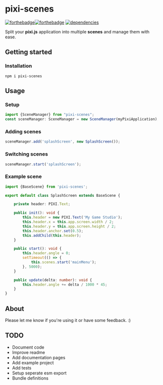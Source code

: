 # pixi-scenes
[![forthebadge](https://forthebadge.com/images/badges/built-with-love.svg)](https://forthebadge.com)[![forthebadge](https://forthebadge.com/images/badges/check-it-out.svg)](https://forthebadge.com)
[![dependencies](https://david-dm.org/florisdh/pixi-scenes.svg)](https://david-dm.org/florisdh/pixi-scenes)

Split your **pixi.js** application into multiple **scenes** and manage them with ease.

## Getting started

### Installation
```
npm i pixi-scenes
```

## Usage

### Setup
```ts
import {SceneManager} from "pixi-scenes";
const sceneManager: SceneManager = new SceneManager(myPixiApplication);
```

### Adding scenes
```ts
sceneManager.add('splashScreen', new SplashScreen());
```

### Switching scenes
```ts
sceneManager.start('splashScreen');
```

### Example scene
```ts
import {BaseScene} from 'pixi-scenes';

export default class SplashScreen extends BaseScene {

    private header: PIXI.Text;

    public init(): void {
        this.header = new PIXI.Text('My Game Studio');
        this.header.x = this.app.screen.width / 2;
        this.header.y = this.app.screen.height / 2;
        this.header.anchor.set(0.5);
        this.addChild(this.header);
    }

    public start(): void {
        this.header.angle = 0;
        setTimeout(() => {
            this.scenes.start('mainMenu');
        }, 5000);
    }

    public update(delta: number): void {
        this.header.angle += delta / 1000 * 45;
    }
}
```


## About
Please let me know if you're using it or have some feedback. :)

## TODO
- Document code
- Improve readme
- Add documentation pages
- Add example project
- Add tests
- Setup seperate esm export
- Bundle definitions
